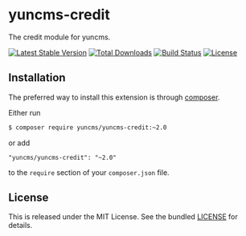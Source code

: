 # yuncms-credit

The credit module for yuncms.

[![Latest Stable Version](https://poser.pugx.org/yuncms/yuncms-credit/v/stable.png)](https://packagist.org/packages/yuncms/yuncms-credit)
[![Total Downloads](https://poser.pugx.org/yuncms/yuncms-credit/downloads.png)](https://packagist.org/packages/yuncms/yuncms-credit)
[![Build Status](https://img.shields.io/travis/yuncms/yuncms-credit.svg)](http://travis-ci.org/yuncms/yuncms-credit)
[![License](https://poser.pugx.org/yuncms/yuncms-credit/license.svg)](https://packagist.org/packages/yuncms/yuncms-credit)


## Installation

The preferred way to install this extension is through [composer](http://getcomposer.org/download/).

Either run

```bash
$ composer require yuncms/yuncms-credit:~2.0
```

or add

```
"yuncms/yuncms-credit": "~2.0"
```

to the `require` section of your `composer.json` file.

## License

This is released under the MIT License. See the bundled [LICENSE](LICENSE.md)
for details.